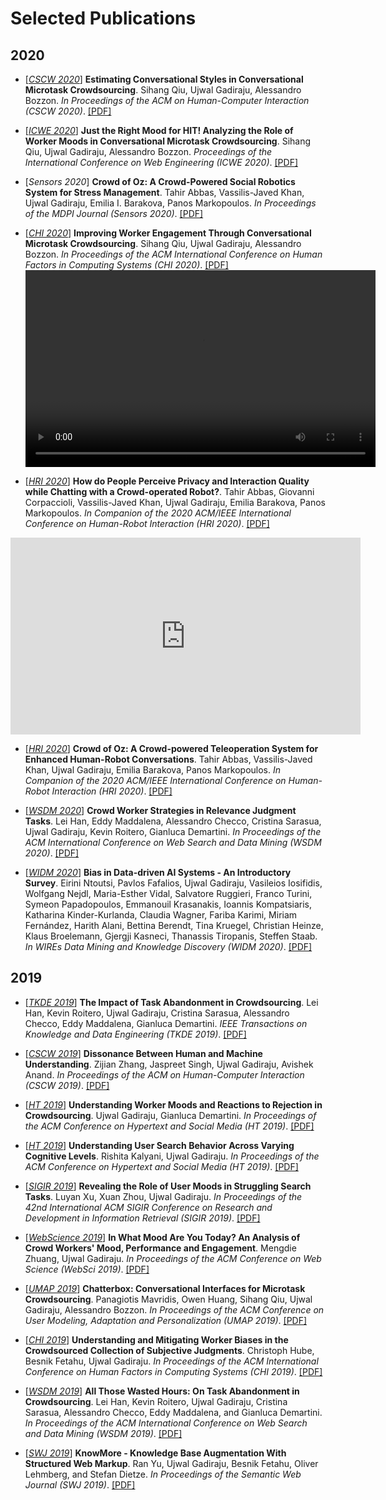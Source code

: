 # Selected Publications

## 2020

- \[[*CSCW 2020*](https://cscw.acm.org/2020/)\] **Estimating Conversational Styles in Conversational Microtask Crowdsourcing**. Sihang Qiu, Ujwal Gadiraju, Alessandro Bozzon. *In Proceedings of the ACM on Human-Computer Interaction (CSCW 2020)*. [\[PDF\]](http://www.l3s.de/~gadiraju/publications/CSCW2020.pdf)

- \[[*ICWE 2020*](https://icwe2020.webengineering.org)\] 	**Just the Right Mood for HIT! Analyzing the Role of Worker Moods in Conversational Microtask Crowdsourcing**. Sihang Qiu, Ujwal Gadiraju, Alessandro Bozzon. *Proceedings of the International Conference on Web Engineering (ICWE 2020)*. [\[PDF\]](http://www.l3s.de/~gadiraju/publications/ICWE2020.pdf)

- \[*Sensors 2020*\] 	**Crowd of Oz: A Crowd-Powered Social Robotics System for Stress Management**. Tahir Abbas, Vassilis-Javed Khan, Ujwal Gadiraju, Emilia I. Barakova, Panos Markopoulos. *In Proceedings of the MDPI Journal (Sensors 2020)*. [\[PDF\]](https://www.mdpi.com/1424-8220/20/2/569)

- \[[*CHI 2020*](http://chi2020.acm.org/)\] 	**Improving Worker Engagement Through Conversational Microtask Crowdsourcing**. Sihang Qiu, Ujwal Gadiraju, Alessandro Bozzon. *In Proceedings of the ACM International Conference on Human Factors in Computing Systems (CHI 2020)*. [\[PDF\]](http://www.l3s.de/~gadiraju/publications/CHI2020.pdf)
<video src="CHI2020.mp4#t=5" width="560" height="315" controls preload>Watch Video</video>

- \[[*HRI 2020*]()\] 	**How do People Perceive Privacy and Interaction Quality while Chatting with a Crowd-operated Robot?**. Tahir Abbas, Giovanni Corpaccioli, Vassilis-Javed Khan, Ujwal Gadiraju, Emilia Barakova, Panos Markopoulos. *In Companion of the 2020 ACM/IEEE International Conference on Human-Robot Interaction (HRI 2020)*. [\[PDF\]](https://dl.acm.org/doi/abs/10.1145/3371382.3378332)
<iframe width="560" height="315" src="https://www.youtube.com/embed/4Z7IhCfiTec" frameborder="0" allow="accelerometer; autoplay; encrypted-media; gyroscope; picture-in-picture" allowfullscreen></iframe>

- \[[*HRI 2020*]()\] 	**Crowd of Oz: A Crowd-powered Teleoperation System for Enhanced Human-Robot Conversations**. Tahir Abbas, Vassilis-Javed Khan, Ujwal Gadiraju, Emilia Barakova, Panos Markopoulos. *In Companion of the 2020 ACM/IEEE International Conference on Human-Robot Interaction (HRI 2020)*. [\[PDF\]](https://dl.acm.org/doi/abs/10.1145/3371382.3378335)

- \[[*WSDM 2020*]()\] 	**Crowd Worker Strategies in Relevance Judgment Tasks**. Lei Han, Eddy Maddalena, Alessandro Checco, Cristina Sarasua, Ujwal Gadiraju, Kevin Roitero, Gianluca Demartini. *In Proceedings of the ACM International Conference on Web Search and Data Mining (WSDM 2020)*. [\[PDF\]](http://www.l3s.de/~gadiraju/publications/WSDM2020.pdf)

- \[[*WIDM 2020*]()\] 	**Bias in Data-driven AI Systems - An Introductory Survey**. Eirini Ntoutsi, Pavlos Fafalios, Ujwal Gadiraju, Vasileios Iosifidis, Wolfgang Nejdl, Maria-Esther Vidal, Salvatore Ruggieri, Franco Turini, Symeon Papadopoulos, Emmanouil Krasanakis, Ioannis Kompatsiaris, Katharina Kinder-Kurlanda, Claudia Wagner, Fariba Karimi, Miriam Fernández, Harith Alani, Bettina Berendt, Tina Kruegel, Christian Heinze, Klaus Broelemann, Gjergji Kasneci, Thanassis Tiropanis, Steffen Staab. *In WIREs Data Mining and Knowledge Discovery (WIDM 2020)*. [\[PDF\]](https://onlinelibrary.wiley.com/doi/epdf/10.1002/widm.1356)

## 2019


- \[[*TKDE 2019*]()\] 	**The Impact of Task Abandonment in Crowdsourcing**. Lei Han, Kevin Roitero, Ujwal Gadiraju, Cristina Sarasua, Alessandro Checco, Eddy Maddalena, Gianluca Demartini. *IEEE Transactions on Knowledge and Data Engineering (TKDE 2019)*. [\[PDF\]](https://ieeexplore.ieee.org/document/8873609)

- \[[*CSCW 2019*](https://cscw.acm.org/2019/)\] **Dissonance Between Human and Machine Understanding**. Zijian Zhang, Jaspreet Singh, Ujwal Gadiraju, Avishek Anand. *In Proceedings of the ACM on Human-Computer Interaction (CSCW 2019)*. [\[PDF\]](http://www.l3s.de/~gadiraju/publications/CSCW2019.pdf)

- \[[*HT 2019*](https://human.iisys.de/ht2019/)\] **Understanding Worker Moods and Reactions to Rejection in Crowdsourcing**. Ujwal Gadiraju, Gianluca Demartini. *In Proceedings of the ACM Conference on Hypertext and Social Media (HT 2019)*. [\[PDF\]](http://www.l3s.de/~gadiraju/publications/HT2019a.pdf) 

- \[[*HT 2019*](https://human.iisys.de/ht2019/)\] **Understanding User Search Behavior Across Varying Cognitive Levels**. Rishita Kalyani, Ujwal Gadiraju. *In Proceedings of the ACM Conference on Hypertext and Social Media (HT 2019)*. [\[PDF\]](http://www.l3s.de/~gadiraju/publications/HT2019b.pdf)

- \[[*SIGIR 2019*](https://sigir.org/sigir2019/)\] **Revealing the Role of User Moods in Struggling Search Tasks**. Luyan Xu, Xuan Zhou, Ujwal Gadiraju. *In Proceedings of the 42nd International ACM SIGIR Conference on Research and Development in Information Retrieval (SIGIR 2019)*. [\[PDF\]](http://www.l3s.de/~gadiraju/publications/SIGIR2019.pdf)

- \[[*WebScience 2019*]()\] **In What Mood Are You Today? An Analysis of Crowd Workers' Mood, Performance and Engagement**. Mengdie Zhuang, Ujwal Gadiraju. *In Proceedings of the ACM Conference on Web Science (WebSci 2019)*. [\[PDF\]](http://www.l3s.de/~gadiraju/publications/WebSci19_Mood.pdf)

- \[[*UMAP 2019*](http://www.cyprusconferences.org/umap2019/)\] **Chatterbox: Conversational Interfaces for Microtask Crowdsourcing**. Panagiotis Mavridis, Owen Huang, Sihang Qiu, Ujwal Gadiraju, Alessandro Bozzon. *In Proceedings of the ACM Conference on User Modeling, Adaptation and Personalization (UMAP 2019)*. [\[PDF\]](http://www.l3s.de/~gadiraju/publications/Chatterbox_UMAP2019.pdf)

- \[[*CHI 2019*](http://chi2019.acm.org/)\] 	**Understanding and Mitigating Worker Biases in the Crowdsourced Collection of Subjective Judgments**. Christoph Hube, Besnik Fetahu, Ujwal Gadiraju. *In Proceedings of the ACM International Conference on Human Factors in Computing Systems (CHI 2019)*. [\[PDF\]](http://www.l3s.de/~gadiraju/publications/CHI2019.pdf)

- \[[*WSDM 2019*](http://www.wsdm-conference.org/2019/)\] 	**All Those Wasted Hours: On Task Abandonment in Crowdsourcing**. Lei Han, Kevin Roitero, Ujwal Gadiraju, Cristina Sarasua, Alessandro Checco, Eddy Maddalena, and Gianluca Demartini. *In Proceedings of the ACM International Conference on Web Search and Data Mining (WSDM 2019)*. [\[PDF\]](http://l3s.de/~gadiraju/WSDM2019.pdf)

- \[[*SWJ 2019*](http://chi2019.acm.org/)\] 	**KnowMore - Knowledge Base Augmentation With Structured Web Markup**. Ran Yu, Ujwal Gadiraju, Besnik Fetahu, Oliver Lehmberg, and Stefan Dietze. *In Proceedings of the Semantic Web Journal (SWJ 2019)*. [\[PDF\]](http://www.semantic-web-journal.net/system/files/swj1773.pdf)
